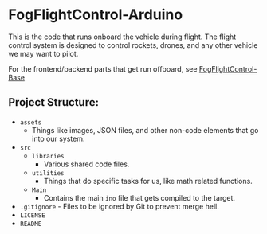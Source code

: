 # FogFlightControl-Arduino

This is the code that runs onboard the vehicle during flight. The flight control system is designed to control rockets, drones, and any other vehicle we may want to pilot.

For the frontend/backend parts that get run offboard, see [FogFlightControl-Base](https://github.com/SFSU-Fog-City-Rocketry/FogFlightControl-Base)

## Project Structure:
- ``assets``
  - Things like images, JSON files, and other non-code elements that go into our system.
- ``src``
  - ``libraries``
    - Various shared code files.
  - ``utilities``
    - Things that do specific tasks for us, like math related functions.
  - ``Main``
    - Contains the main ``ino`` file that gets compiled to the target.
- ``.gitignore`` - Files to be ignored by Git to prevent merge hell.
- ``LICENSE``
- ``README``